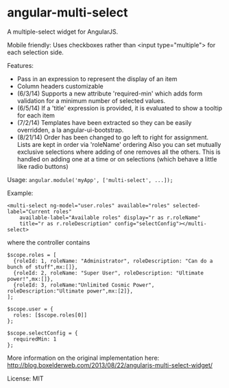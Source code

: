 angular-multi-select
========================

A multiple-select widget for AngularJS.

Mobile friendly: Uses checkboxes rather than &lt;input type="multiple"&gt; for each selection side. 

Features:
* Pass in an expression to represent the display of an item
* Column headers customizable
* (6/3/14) Supports a new attribute 'required-min' which adds form validation for a minimum number of selected values.
* (6/5/14) If a 'title' expression is provided, it is evaluated to show a tooltip for each item
* (7/2/14) Templates have been extracted so they can be easily overridden, a la angular-ui-bootstrap.
* (8/21/14) Order has been changed to go left to right for assignment. Lists are kept in order via 'roleName' ordering
            Also you can set mutually exclusive selections where adding of one removes all the others. This is handled on adding one
            at a time or on selections (which behave a little like radio buttons)

Usage:
`angular.module('myApp', ['multi-select', ...]);`

Example:

```
<multi-select ng-model="user.roles" available="roles" selected-label="Current roles" 
    available-label="Available roles" display="r as r.roleName"
    title="r as r.roleDescription" config="selectConfig"></multi-select>
```
    

where the controller contains

```
$scope.roles = [
  {roleId: 1, roleName: "Administrator", roleDescription: "Can do a bunch of stuff",mx:[]},
  {roleId: 2, roleName: "Super User", roleDescription: "Ultimate power!",mx:[]},
  {roleId: 3, roleName:"Unlimited Cosmic Power", roleDescription:"Ultimate power",mx:[2]},
];

$scope.user = {
  roles: [$scope.roles[0]]
};
  
$scope.selectConfig = {
  requiredMin: 1
};
```

More information on the original implementation here: http://blog.boxelderweb.com/2013/08/22/angularjs-multi-select-widget/

License: MIT
